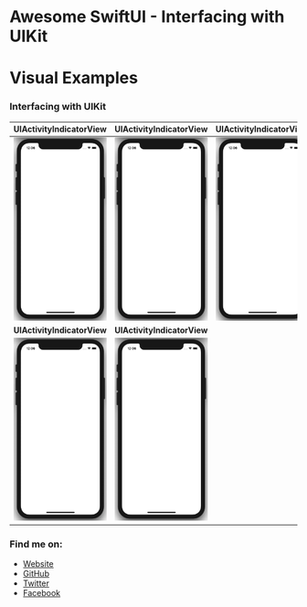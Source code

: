# Awesome SwiftUI - Interfacing with UIKit

# Visual Examples

### Interfacing with UIKit

**UIActivityIndicatorView** | **UIActivityIndicatorView**     | **UIActivityIndicatorView**
:--:|:--:|:--:|
![UIActivityIndicatorView](preview/UIActivityIndicatorView.gif) | ![UIActivityIndicatorView](preview/UIActivityIndicatorView.gif) | ![UIActivityIndicatorView](preview/UIActivityIndicatorView.gif)
**UIActivityIndicatorView** | **UIActivityIndicatorView**
![UIActivityIndicatorView](preview/UIActivityIndicatorView.gif) | ![UIActivityIndicatorView](preview/UIActivityIndicatorView.gif) |

### Find me on:

- [Website](https://codepassion.dev)
- [GitHub](https://github.com/duonghominhhuy)
- [Twitter](https://twitter.com/duonghominhhuy)
- [Facebook](https://www.facebook.com/codepassion.dev)


